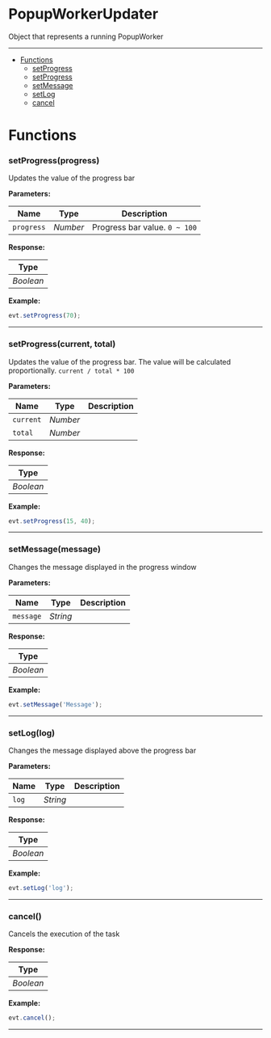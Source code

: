 # PopupWorkerUpdater
Object that represents a running PopupWorker

---

- [Functions](#functions)
  - [setProgress](#setprogressprogress)
  - [setProgress](#setprogresscurrent-total)
  - [setMessage](#setmessagemessage)
  - [setLog](#setloglog)
  - [cancel](#cancel)


# Functions 
### setProgress(progress)
Updates the value of the progress bar

**Parameters:**

| Name | Type  | Description |
| ---- | :---: | ------------|
| `progress` | _Number_ | Progress bar value. `0 ~ 100` |


**Response:**

| Type  |
| :---: |
| _Boolean_ | 


**Example:**

```javascript
evt.setProgress(70);
```

---


### setProgress(current, total)
Updates the value of the progress bar. The value will be calculated proportionally. `current / total * 100`

**Parameters:**

| Name | Type  | Description |
| ---- | :---: | ------------|
| `current` | _Number_ |  |
| `total` | _Number_ |  |


**Response:**

| Type  |
| :---: |
| _Boolean_ | 


**Example:**

```javascript
evt.setProgress(15, 40);
```

---


### setMessage(message)
Changes the message displayed in the progress window

**Parameters:**

| Name | Type  | Description |
| ---- | :---: | ------------|
| `message` | _String_ |  |


**Response:**

| Type  |
| :---: |
| _Boolean_ | 


**Example:**

```javascript
evt.setMessage('Message');
```

---


### setLog(log)
Changes the message displayed above the progress bar

**Parameters:**

| Name | Type  | Description |
| ---- | :---: | ------------|
| `log` | _String_ |  |


**Response:**

| Type  |
| :---: |
| _Boolean_ | 


**Example:**

```javascript
evt.setLog('log');
```

---


### cancel()
Cancels the execution of the task



**Response:**

| Type  |
| :---: |
| _Boolean_ | 


**Example:**

```javascript
evt.cancel();
```

---
